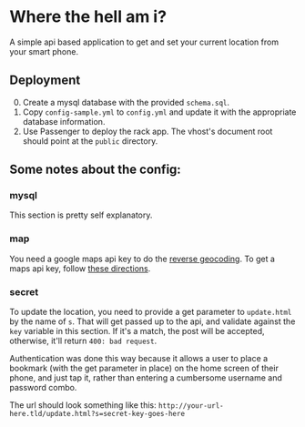 # Where the hell am i?

A simple api based application to get and set your current location from your
smart phone.

## Deployment

0. Create a mysql database with the provided `schema.sql`.
0. Copy `config-sample.yml` to `config.yml` and update it with the appropriate
database information.
0. Use Passenger to deploy the rack app. The vhost's document root should point
at the `public` directory.

## Some notes about the config:

### mysql
This section is pretty self explanatory.

### map
You need a google maps api key to do the [reverse geocoding](https://developers.google.com/maps/documentation/javascript/geocoding#ReverseGeocoding). To get a maps api key, follow [these directions](https://developers.google.com/maps/documentation/javascript/tutorial#api_key).

### secret
To update the location, you need to provide a get parameter to `update.html` by
the name of `s`. That will get passed up to the api, and validate against the
`key` variable in this section. If it's a match, the post will be accepted,
otherwise, it'll return `400: bad request`.

Authentication was done this way because it allows a user to place a bookmark
(with the get parameter in place) on the home screen of their phone, and just
tap it, rather than entering a cumbersome username and password combo.

The url should look something like this: `http://your-url-here.tld/update.html?s=secret-key-goes-here`
